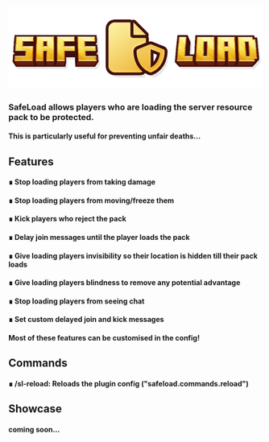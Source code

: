 
![alt text](https://github.com/SwagSteve/SafeLoad/blob/master/banner.png?raw=true)

### SafeLoad allows players who are loading the server resource pack to be protected. 
#### This is particularly useful for preventing unfair deaths...

## Features
#### ∎ Stop loading players from taking damage
#### ∎ Stop loading players from moving/freeze them
#### ∎ Kick players who reject the pack
#### ∎ Delay join messages until the player loads the pack
#### ∎ Give loading players invisibility so their location is hidden till their pack loads
#### ∎ Give loading players blindness to remove any potential advantage
#### ∎ Stop loading players from seeing chat
#### ∎ Set custom delayed join and kick messages

#### Most of these features can be customised in the config!

## Commands
#### ∎ /sl-reload: Reloads the plugin config ("safeload.commands.reload")

## Showcase
#### coming soon...
